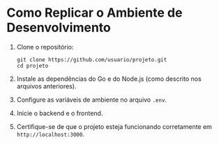 # Como Replicar o Ambiente de Desenvolvimento

1. Clone o repositório:
   ```
   git clone https://github.com/usuario/projeto.git
   cd projeto
   ```

2. Instale as dependências do Go e do Node.js (como descrito nos arquivos anteriores).

3. Configure as variáveis de ambiente no arquivo `.env`.

4. Inicie o backend e o frontend.

5. Certifique-se de que o projeto esteja funcionando corretamente em `http://localhost:3000`.
```
